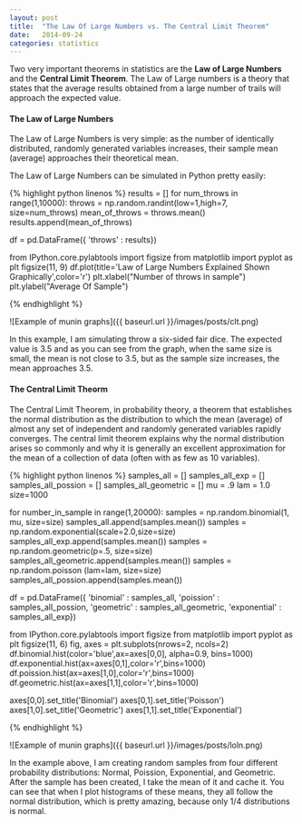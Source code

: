 ```yaml
---
layout: post
title:  "The Law Of Large Numbers vs. The Central Limit Theorem"
date:   2014-09-24
categories: statistics
---
```


Two very important theorems in statistics are the **Law of Large Numbers** and the **Central Limit Theorem**. The Law of Large numbers is a theory that states that the average results obtained from a large number of trails will approach the expected value.

#### **The Law of Large Numbers**

The Law of Large Numbers is very simple: as the number of identically distributed, randomly generated variables increases, their sample mean (average) approaches their theoretical mean.

The Law of Large Numbers can be simulated in Python pretty easily:

{% highlight python linenos %}
results = []
for num_throws in range(1,10000):
    throws = np.random.randint(low=1,high=7, size=num_throws)
    mean_of_throws = throws.mean()
    results.append(mean_of_throws)
	
df = pd.DataFrame({ 'throws' : results})

from IPython.core.pylabtools import figsize
from matplotlib import pyplot as plt
figsize(11, 9)
df.plot(title='Law of Large Numbers Explained Shown Graphically',color='r')
plt.xlabel("Number of throws in sample")
plt.ylabel("Average Of Sample")

{% endhighlight %}

![Example of munin graphs]({{ baseurl.url }}/images/posts/clt.png)

In this example, I am simulating throw a six-sided fair dice. The expected value is 3.5 and as you can see from the graph, when the same size is small, the mean is not close to 3.5, but as the sample size increases, the mean approaches 3.5.


#### **The Central Limit Theorm**

The Central Limit Theorem, in probability theory, a theorem that establishes the normal distribution as the distribution to which the mean (average) of almost any set of independent and randomly generated variables rapidly converges. The central limit theorem explains why the normal distribution arises so commonly and why it is generally an excellent approximation for the mean of a collection of data (often with as few as 10 variables).


{% highlight python linenos %}
samples_all = []
samples_all_exp = []
samples_all_possion = []
samples_all_geometric = []
mu = .9
lam = 1.0
size=1000

for number_in_sample in range(1,20000):
    samples = np.random.binomial(1, mu, size=size)
    samples_all.append(samples.mean())
    samples = np.random.exponential(scale=2.0,size=size)
    samples_all_exp.append(samples.mean())
    samples = np.random.geometric(p=.5, size=size)
    samples_all_geometric.append(samples.mean())
    samples = np.random.poisson (lam=lam, size=size)
    samples_all_possion.append(samples.mean()) 

df = pd.DataFrame({ 'binomial' : samples_all, 
                     'poission' : samples_all_possion,
                     'geometric' : samples_all_geometric,
                    'exponential' : samples_all_exp})
					
from IPython.core.pylabtools import figsize
from matplotlib import pyplot as plt
figsize(11, 6)
fig, axes = plt.subplots(nrows=2, ncols=2)
df.binomial.hist(color='blue',ax=axes[0,0], alpha=0.9, bins=1000)
df.exponential.hist(ax=axes[0,1],color='r',bins=1000)
df.poission.hist(ax=axes[1,0],color='r',bins=1000)
df.geometric.hist(ax=axes[1,1],color='r',bins=1000)

axes[0,0].set_title('Binomial')
axes[0,1].set_title('Poisson')
axes[1,0].set_title('Geometric')
axes[1,1].set_title('Exponential')

{% endhighlight %}

![Example of munin graphs]({{ baseurl.url }}/images/posts/loln.png)

In the example above, I am creating random samples from four different probability distributions: Normal, Poission, Exponential, and Geometric. After the sample has been created, I take the mean of it and cache it. You can see that when I plot histograms of these means, they all follow the normal distribution, which is pretty amazing, because only 1/4 distributions is normal.



